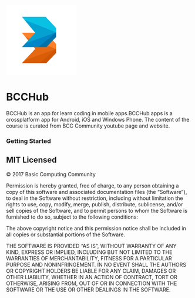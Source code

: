 ![](https://github.com/gedeagas/BCCHub/raw/master/resources/bcc.jpg)




# BCCHub
BCCHub is an app for learn coding in mobile apps.BCCHub apps is a crossplatform app for Android, iOS and Windows Phone. The content of the course is curated from BCC Community youtube page and website.

### Getting Started

## MIT Licensed

© 2017 Basic Computing Community


Permission is hereby granted, free of charge, to any person obtaining a copy of this software and associated documentation files (the “Software”), to deal in the Software without restriction, including without limitation the rights to use, copy, modify, merge, publish, distribute, sublicense, and/or sell copies of the Software, and to permit persons to whom the Software is furnished to do so, subject to the following conditions:

The above copyright notice and this permission notice shall be included in all copies or substantial portions of the Software.

THE SOFTWARE IS PROVIDED “AS IS”, WITHOUT WARRANTY OF ANY KIND, EXPRESS OR IMPLIED, INCLUDING BUT NOT LIMITED TO THE WARRANTIES OF MERCHANTABILITY, FITNESS FOR A PARTICULAR PURPOSE AND NONINFRINGEMENT. IN NO EVENT SHALL THE AUTHORS OR COPYRIGHT HOLDERS BE LIABLE FOR ANY CLAIM, DAMAGES OR OTHER LIABILITY, WHETHER IN AN ACTION OF CONTRACT, TORT OR OTHERWISE, ARISING FROM, OUT OF OR IN CONNECTION WITH THE SOFTWARE OR THE USE OR OTHER DEALINGS IN THE SOFTWARE.

